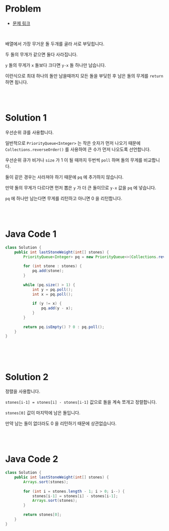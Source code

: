 # Problem

- [문제 링크](https://leetcode.com/problems/last-stone-weight/)

<br>

배열에서 가장 무거운 돌 두개를 골라 서로 부딪힙니다.

두 돌의 무개가 같으면 둘다 사라집니다.

`y` 돌의 무게가 `x` 돌보다 크다면 `y-x` 돌 하나만 남습니다.

이런식으로 최대 하나의 돌만 남을때까지 모든 돌을 부딪힌 후 남은 돌의 무게를 `return` 하면 됩니다.

<br><br>

# Solution 1

우선순위 큐를 사용합니다.

일반적으로 `PriorityQueue<Integer>` 는 작은 숫자가 먼저 나오기 때문에 `Collections.reverseOrder()` 를 사용하여 큰 수가 먼저 나오도록 선언합니다.

우선순위 큐가 비거나 `size` 가 1 이 될 때까지 두번씩 `poll` 하며 돌의 무게를 비교합니다.

둘이 같은 경우는 사라져야 하기 때문에 `pq` 에 추가하지 않습니다.

만약 돌의 무게가 다르다면 먼저 뽑은 `y` 가 더 큰 돌이므로 `y-x` 값을 `pq` 에 넣습니다.

`pq` 에 하나만 남는다면 무게를 리턴하고 아니면 0 을 리턴합니다.

<br><br>

# Java Code 1

```java
class Solution {
    public int lastStoneWeight(int[] stones) {
        PriorityQueue<Integer> pq = new PriorityQueue<>(Collections.reverseOrder());
        
        for (int stone : stones) {
            pq.add(stone);
        }
        
        while (pq.size() > 1) {
            int y = pq.poll();
            int x = pq.poll();
            
            if (y != x) {
                pq.add(y - x);
            }
        }
        
        return pq.isEmpty() ? 0 : pq.poll();
    }
}
```

<br><br><br>

# Solution 2

정렬을 사용합니다.

`stones[i-1] = stones[i] - stones[i-1]` 값으로 돌을 계속 쪼개고 정렬합니다.

`stones[0]` 값이 마지막에 남은 돌입니다.

만약 남는 돌이 없더라도 0 을 리턴하기 때문에 상관없습니다.

<br><br>

# Java Code 2

```java
class Solution {
    public int lastStoneWeight(int[] stones) {
        Arrays.sort(stones);
        
        for (int i = stones.length - 1; i > 0; i--) {
            stones[i-1] = stones[i] - stones[i-1];
            Arrays.sort(stones);
        }
        
        return stones[0];
    }
}
```